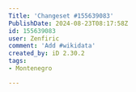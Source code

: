 ```yaml
---
Title: 'Changeset #155639083'
PublishDate: 2024-08-23T08:17:58Z
id: 155639083
user: Zenfiric
comment: 'Add #wikidata'
created_by: iD 2.30.2
tags:
- Montenegro

---
```

